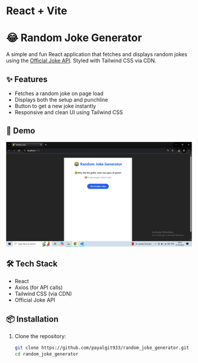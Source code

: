 # React + Vite

# 😂 Random Joke Generator

A simple and fun React application that fetches and displays random jokes using the [Official Joke API](https://official-joke-api.appspot.com). Styled with Tailwind CSS via CDN.

## ✨ Features

- Fetches a random joke on page load
- Displays both the setup and punchline
- Button to get a new joke instantly
- Responsive and clean UI using Tailwind CSS

## 🚀 Demo

![Screenshot](screenshot(42).png)
## 🛠️ Tech Stack

- React
- Axios (for API calls)
- Tailwind CSS (via CDN)
- Official Joke API

## 📦 Installation

1. Clone the repository:

   ```bash
   git clone https://github.com/payalgit933/random_joke_generator.git
   cd random_joke_generator
